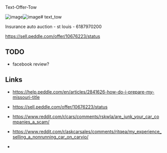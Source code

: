 Text-Offer-Tow

![image](https://github.com/Brandon-Valley/text_tow/assets/22589462/a16971ac-33eb-4a73-997d-b44103d1a116)![image](https://github.com/Brandon-Valley/text_tow/assets/22589462/815924ca-d79f-4770-8fc0-63d64bfc9fc7)# text_tow

Insurance auto auction - st louis - 6187970200

https://sell.peddle.com/offer/10676223/status

## TODO

- facebook review?


## Links

- https://help.peddle.com/en/articles/2841626-how-do-i-prepare-my-missouri-title

- https://sell.peddle.com/offer/10676223/status
- https://www.reddit.com/r/cars/comments/rskwla/are_junk_your_car_companies_a_scam/
- https://www.reddit.com/r/askcarsales/comments/ritqea/my_experience_selling_a_nonrunning_car_on_carvio/
- 
